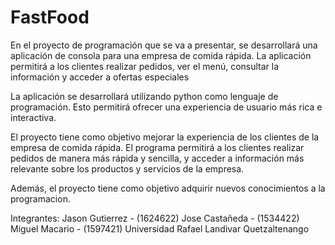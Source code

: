 # FastFood



En el proyecto de programación que se va a presentar, se desarrollará una aplicación de consola para una empresa de comida rápida.
La aplicación permitirá a los clientes realizar pedidos, ver el menú, consultar la información y acceder a ofertas especiales

La aplicación se desarrollará utilizando python como lenguaje de programación. 
Esto permitirá ofrecer una experiencia de usuario más rica e interactiva.

El proyecto tiene como objetivo mejorar la experiencia de los clientes de la empresa de comida rápida.
El programa permitirá a los clientes realizar pedidos de manera más rápida y sencilla, y acceder a información más relevante sobre los productos y servicios de la empresa.

Además, el proyecto tiene como objetivo adquirir nuevos conocimientos a la programacion.

Integrantes:
Jason Gutierrez - (1624622)
Jose Castañeda - (1534422)
Miguel Macario - (1597421)
Universidad Rafael Landivar Quetzaltenango
